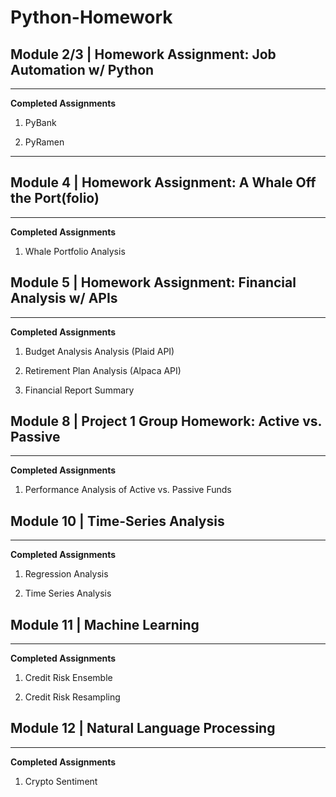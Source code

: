 # Python-Homework

## Module 2/3 | Homework Assignment: Job Automation w/ Python

---

**Completed Assignments**

1. PyBank

2. PyRamen

---

## Module 4 | Homework Assignment: A Whale Off the Port(folio)

---

**Completed Assignments**

1. Whale Portfolio Analysis


## Module 5 | Homework Assignment: Financial Analysis w/ APIs

---

**Completed Assignments**

1. Budget Analysis Analysis (Plaid API)

2. Retirement Plan Analysis (Alpaca API)

3. Financial Report Summary



## Module 8 | Project 1 Group Homework: Active vs. Passive

---

**Completed Assignments**

1. Performance Analysis of Active vs. Passive Funds



## Module 10 | Time-Series Analysis

---

**Completed Assignments**

1. Regression Analysis

2. Time Series Analysis


## Module 11 | Machine Learning

---

**Completed Assignments**

1. Credit Risk Ensemble

2. Credit Risk Resampling


## Module 12 | Natural Language Processing

---

**Completed Assignments**

1. Crypto Sentiment


